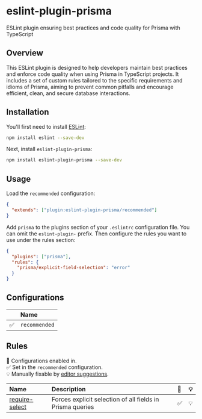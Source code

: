 # eslint-plugin-prisma

ESLint plugin ensuring best practices and code quality for Prisma with TypeScript

## Overview

This ESLint plugin is designed to help developers maintain best practices and enforce code quality when using Prisma in TypeScript projects. It includes a set of custom rules tailored to the specific requirements and idioms of Prisma, aiming to prevent common pitfalls and encourage efficient, clean, and secure database interactions.

## Installation

You'll first need to install [ESLint](https://eslint.org/):

```sh
npm install eslint --save-dev
```

Next, install `eslint-plugin-prisma`:

```sh
npm install eslint-plugin-prisma --save-dev
```

## Usage

Load the `recommended` configuration:

```json
{
  "extends": ["plugin:eslint-plugin-prisma/recommended"]
}
```

Add `prisma` to the plugins section of your `.eslintrc` configuration file. You can omit the `eslint-plugin-` prefix.
Then configure the rules you want to use under the rules section:

```json
{
  "plugins": ["prisma"],
  "rules": {
    "prisma/explicit-field-selection": "error"
  }
}
```

## Configurations

<!-- begin auto-generated configs list -->

|    | Name          |
| :- | :------------ |
| ✅  | `recommended` |

<!-- end auto-generated configs list -->

## Rules

<!-- begin auto-generated rules list -->

💼 Configurations enabled in.\
✅ Set in the `recommended` configuration.\
💡 Manually fixable by [editor suggestions](https://eslint.org/docs/latest/use/core-concepts#rule-suggestions).

| Name                                           | Description                                               | 💼 | 💡 |
| :--------------------------------------------- | :-------------------------------------------------------- | :- | :- |
| [require-select](docs/rules/require-select.md) | Forces explicit selection of all fields in Prisma queries | ✅  | 💡 |

<!-- end auto-generated rules list -->
